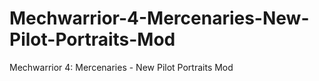 # Mechwarrior-4-Mercenaries-New-Pilot-Portraits-Mod
Mechwarrior 4: Mercenaries - New Pilot Portraits Mod
